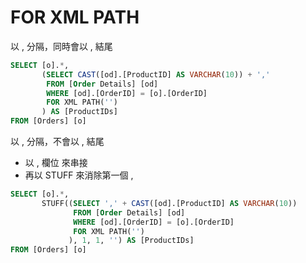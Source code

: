 # FOR XML PATH

以 , 分隔，同時會以 , 結尾

```sql
SELECT [o].*,
       (SELECT CAST([od].[ProductID] AS VARCHAR(10)) + ','
        FROM [Order Details] [od]
        WHERE [od].[OrderID] = [o].[OrderID]
        FOR XML PATH('')
       ) AS [ProductIDs]
FROM [Orders] [o]
```

以 , 分隔，不會以 , 結尾

- 以 , 欄位 來串接
- 再以 STUFF 來消除第一個 ,

```sql
SELECT [o].*,
       STUFF((SELECT ',' + CAST([od].[ProductID] AS VARCHAR(10))
              FROM [Order Details] [od]
              WHERE [od].[OrderID] = [o].[OrderID]
              FOR XML PATH('')
             ), 1, 1, '') AS [ProductIDs]
FROM [Orders] [o]
```
